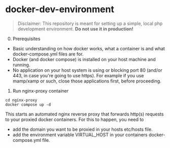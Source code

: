 # docker-dev-environment

> Disclaimer: This repository is meant for setting up a simple, local php development environment. __Do not use it in production!__

0. Prerequisites

- Basic understanding on how docker works, what a container is and what docker-compose.yml files are for.
- Docker (and docker compose) is installed on your host machine and running.
- No application on your host system is using or blocking port 80 (and/or 443, in case you're going to use https). For example if you use mamp/xamp or such, close those applications first, before proceeding.

1. Run nginx-proxy container


```
cd nginx-proxy
docker compose up -d
```
This starts an automated nginx reverse proxy that forwards http(s) requests to your proxied docker containers. 
For this to happen, you need to 
- add the domain you want to be proxied in your hosts etc/hosts file.
- add the environment variable VIRTUAL_HOST in your containers docker-compose.yml file.

